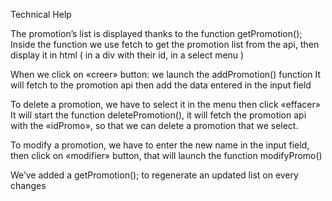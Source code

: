 Technical Help


The promotion’s list is displayed thanks to the function getPromotion();
Inside the function we use fetch to get the promotion list from the api, then display it in html ( in a div with their id, in a select menu )

When we click on «creer» button: we launch the addPromotion() function
It will fetch to the promotion api then add the data entered in the input field 

To delete a promotion, we have to select it in the menu then click «effacer»
It will start the function deletePromotion(), it will fetch the promotion api with the «idPromo», so that we can delete a promotion that we select.

To modify a promotion, we have to enter the new name in the input field, then click on «modifier» button, that will launch the function modifyPromo()

We’ve added a getPromotion(); to regenerate an updated list on every changes
